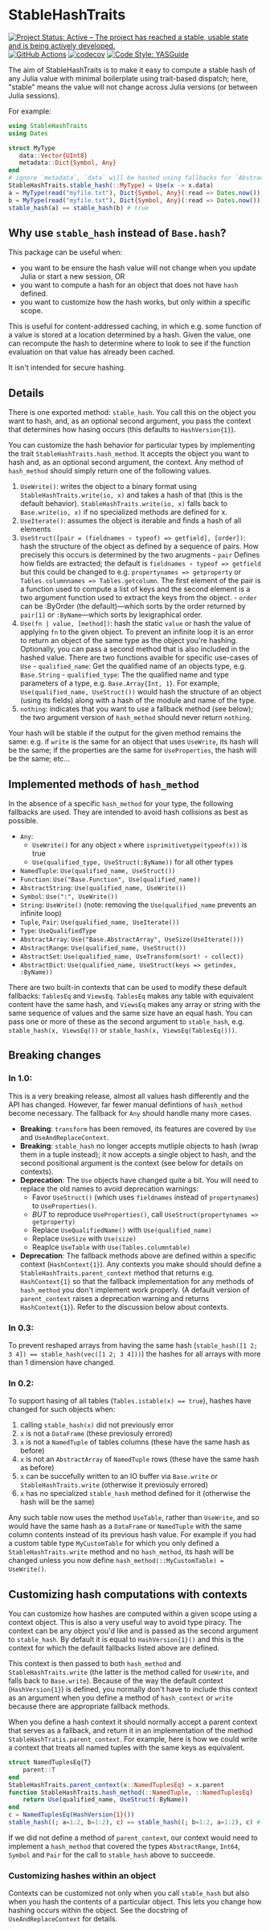 # StableHashTraits

[![Project Status: Active – The project has reached a stable, usable state and is being actively developed.](https://www.repostatus.org/badges/latest/active.svg)](https://www.repostatus.org/#active)
 [![GitHub Actions](https://github.com/beacon-biosignals/StableHashTraits.jl/workflows/CI/badge.svg)](https://github.com/beacon-biosignals/StableHashTraits.jl/actions/workflows/ci.yml)
 [![codecov](https://codecov.io/gh/beacon-biosignals/StableHashTraits.jl/branch/main/graph/badge.svg?token=4O1YO0GMNM)](https://codecov.io/gh/beacon-biosignals/StableHashTraits.jl)
[![Code Style: YASGuide](https://img.shields.io/badge/code%20style-yas-violet.svg)](https://github.com/jrevels/YASGu)


The aim of StableHashTraits is to make it easy to compute a stable hash of any Julia value
with minimal boilerplate using trait-based dispatch; here, "stable" means the value will not
change across Julia versions (or between Julia sessions). 

For example:

```julia
using StableHashTraits
using Dates

struct MyType
   data::Vector{UInt8}
   metadata::Dict{Symbol, Any}
end
# ignore `metadata`, `data` will be hashed using fallbacks for `AbstractArray` type
StableHashTraits.stable_hash(::MyType) = Use(x -> x.data) 
a = MyType(read("myfile.txt"), Dict{Symbol, Any}(:read => Dates.now()))
b = MyType(read("myfile.txt"), Dict{Symbol, Any}(:read => Dates.now()))
stable_hash(a) == stable_hash(b) # true
```

## Why use `stable_hash` instead of `Base.hash`?

This package can be useful when:
- you want to be ensure the hash value will not change when you update Julia or start a new session, OR
- you want to compute a hash for an object that does not have `hash` defined. 
- you want to customize how the hash works, but only within a specific scope.

This is useful for content-addressed caching, in which e.g. some function of a value is stored at a location determined by a hash. Given the value, one can recompute the hash to determine where to look to see if the function evaluation on that value has already been cached.

It isn't intended for secure hashing.

## Details

There is one exported method: `stable_hash`. You call this on the object you want to hash, and, as an optional second argument, you pass the context that determines how hasing occurs (this defaults to `HashVersion{1}`).

You can customize the hash behavior for particular types by implementing the trait
`StableHashTraits.hash_method`. It accepts the object you want to hash and, as an optional second argument, the context. Any method of `hash_method` should simply return one of the following values.

1. `UseWrite()`: writes the object to a binary format using `StableHashTraits.write(io, x)`
    and takes a hash of that (this is the default behavior). `StableHashTraits.write(io, x)`
    falls back to `Base.write(io, x)` if no specialized methods are defined for x.
2. `UseIterate()`: assumes the object is iterable and finds a hash of all elements
3. `UseStruct([pair = (fieldnames ∘ typeof) => getfield], [order])`: hash the structure of
    the object as defined by a sequence of pairs. How precisely this occurs is determined
    by the two arugments
        - `pair` Defines how fields are extracted; the default
          is `fieldnames ∘ typeof => getfield` but this could be changed to e.g.
          `propertynames => getproperty` or `Tables.columnnames => Tables.getcolumn`.
          The first element of the pair is a function used to compute a list of keys
          and the second element is a two argument function used to extract the keys 
          from the object.
        - `order` can be :ByOrder (the default)—which sorts by the order returned by 
          `pair[1]` or `:ByName`—which sorts by lexigraphical order.
4. `Use(fn | value, [method])`: hash the static `value` or hash the value of
   applying `fn` to the given object. To prevent an infinite loop it is an error to return
   an object of the same type as the object you're hashing. Optionally, you can pass a
   second method that is also included in the hashed value. 
   There are two functions avaible for specific use-cases of `Use`
        - `qualified_name`: Get the qualified name of an objects type, e.g. `Base.String`
        - `qualified_type`: The the qualified name and type parameters of a type, 
           e.g. `Base.Array{Int, 1}`.
    For example, `Use(qualified_name, UseStruct())` would hash the structure of an object
    (using its fields) along with a hash of the module and name of the type.
5. `nothing`: indicates that you want to use a fallback method (see below); the two argument
   version of `hash_method` should never return `nothing`.

Your hash will be stable if the output for the given method remains the same: e.g. if
`write` is the same for an object that uses `UseWrite`, its hash will be the same; if the
properties are the same for `UseProperties`, the hash will be the same; etc...

## Implemented methods of `hash_method`

In the absence of a specific `hash_method` for your type, the following fallbacks
are used. They are intended to avoid hash collisions as best as possible.

- `Any`: 
    - `UseWrite()` for any object `x` where `isprimitivetype(typeof(x))` is true
    - `Use(qualified_type, UseStruct(:ByName))` for all other types
- `NamedTuple`: `Use(qualified_name, UseStruct())`
- `Function`: `Use("Base.Function", Use(qualified_name))`
- `AbstractString`: `Use(qualified_name, UseWrite())`
- `Symbol`: `Use(":", UseWrite())`
- `String`: `UseWrite()` (note: removing the `Use(qualified_name` prevents an infinite loop)
- `Tuple`, `Pair`: `Use(qualified_name, UseIterate())`
- `Type`: `UseQualifiedType`
- `AbstractArray`: `Use("Base.AbstractArray", UseSize(UseIterate()))`
- `AbstractRange`: `Use(qualified_name, UseStruct())`
- `AbstractSet`: `Use(qualified_name, UseTransform(sort! ∘ collect))`
- `AbstractDict`: `Use(qualified_name, UseStruct(keys => getindex, :ByName))`

There are two built-in contexts that can be used to modify these default fallbacks:
`TablesEq` and `ViewsEq`. `TablesEq` makes any table with equivalent content have the same
hash, and `ViewsEq` makes any array or string with the same sequence of values and the same
size have an equal hash. You can pass one or more of these as the second argument to `stable_hash`, e.g. `stable_hash(x, ViewsEq())` or `stable_hash(x, ViewsEq(TablesEq()))`.

## Breaking changes

### In 1.0:

This is a very breaking release, almost all values hash differently and the API has changed.
However, far fewer manual defintions of `hash_method` become necessary. The fallback for
`Any` should handle many more cases. 

- **Breaking**: `transform` has been removed, its features are covered by `Use` and
  `UseAndReplaceContext`.
- **Breaking**: `stable_hash` no longer accepts mutliple objects to hash (wrap them in a
  tuple instead); it now accepts a single object to hash, and the second positional argument
  is the context (see below for details on contexts).
- **Deprecation**: The `Use` objects have changed quite a bit. You will
  need to replace the old names to avoid deprecation warnings:
    - Favor `UseStruct()` (which uses `fieldnames` instead of `propertynames`) 
      to `UseProperties()`.
    - *BUT* to reproduce `UseProperties()`, call `UseStruct(propertynames => getproperty)`
    - Replace `UseQualifiedName()` with `Use(qualified_name)`
    - Replace `UseSize` with `Use(size)`
    - Reaplce `UseTable` with `Use(Tables.columntable)`
- **Deprecation**: The fallback methods above are defined within a specific context
  (`HashContext{1}`). Any contexts you make should should define a
  `StableHashTraits.parent_context` method that returns e.g. `HashContext{1}` so that the
  fallback implementation for any methods of `hash_method` you don't implement work
  properly. (A default version of `parent_context` raises a deprecation warning and returns
  `HashContext{1}`). Refer to the discussion below about contexts.

### In 0.3:

To prevent reshaped arrays from having the same hash (`stable_hash([1 2; 3 4]) ==
stable_hash(vec([1 2; 3 4]))`) the hashes for all arrays with more than 1 dimension have
changed.

### In 0.2:

To support hasing of all tables (`Tables.istable(x) == true`), hashes have changed for such
objects when:
   1. calling `stable_hash(x)` did not previously error
   1. `x` is not a `DataFrame` (these previosuly errored)
   2. `x` is not a `NamedTuple` of tables columns (these have the same hash as before)
   3. `x` is not an `AbstractArray` of `NamedTuple` rows (these have the same hash as before)
   4. `x` can be succefully written to an IO buffer via `Base.write` or
     `StableHashTraits.write` (otherwise it previosuly errored)
   5. `x` has no specialized `stable_hash` method defined for it (otherwise
   the hash will be the same)

Any such table now uses the method `UseTable`, rather than `UseWrite`, and so would have the
same hash as a `DataFrame` or `NamedTuple` with the same column contents instead of its
previous hash value. For example if you had a custom table type `MyCustomTable` for which
you only defined a `StableHashTraits.write` method and no `hash_method`, its hash will be
changed unless you now define `hash_method(::MyCustomTable) = UseWrite()`.

## Customizing hash computations with contexts

You can customize how hashes are computed within a given scope using a context object. This
is also a very useful way to avoid type piracy. The context can be any object you'd like and
is passed as the second argument to `stable_hash`. By default it is equal to
`HashVersion{1}()` and this is the context for which the default fallbacks listed above are
defined.

This context is then passed to both `hash_method` and `StableHashTraits.write` (the latter
is the method called for `UseWrite`, and falls back to `Base.write`). Because of the way the
default context (`HashVersion{1}`) is defined, you normally don't have to include this
context as an argument when you define a method of `hash_context` or `write` because there
are appropriate fallback methods.

When you define a hash context it should normally accept a parent context that serves as a
fallback, and return it in an implementation of the method
`StableHashTratis.parent_context`. For example, here is how we could write a context that
treats all named tuples with the same keys as equivalent. 

```julia
struct NamedTuplesEq{T}
    parent::T
end
StableHashTraits.parent_context(x::NamedTuplesEq) = x.parent
function StableHashTraits.hash_method(::NamedTuple, ::NamedTuplesEq) 
    return Use(qualified_name, UseStruct(:ByName))
end
c = NamedTuplesEq(HashVersion{1}())
stable_hash((; a=1:2, b=1:2), c) == stable_hash((; b=1:2, a=1:2), c) # true
```

If we did not define a method of `parent_context`, our context would need to implement a
`hash_method` that covered the types `AbstractRange`, `Int64`, `Symbol` and `Pair` for the
call to `stable_hash` above to succeede.

### Customizing hashes within an object

Contexts can be customized not only when you call `stable_hash` but also when you hash the
contents of a particular object. This lets you change how hashing occurs within the object.
See the docstring of `UseAndReplaceContext` for details. 
